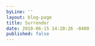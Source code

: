 ```yaml
---
byLine: ''
layout: blog-page
title: Surrender
date: 2018-06-15 14:20:26 -0400
published: false
---
```

